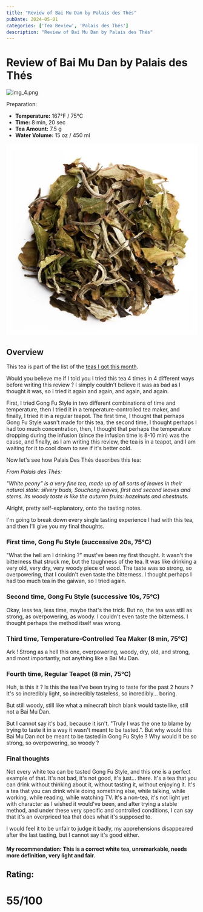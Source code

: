 ```yaml
---
title: "Review of Bai Mu Dan by Palais des Thés"
pubDate: 2024-05-01
categories: ['Tea Review', 'Palais des Thés']
description: "Review of Bai Mu Dan by Palais des Thés"
---
```


# Review of Bai Mu Dan by Palais des Thés

![img_4.png](img_4.png)

Preparation:

- **Temperature:** 167°F / 75°C
- **Time:** 8 min, 20 sec
- **Tea Amount:** 7.5 g
- **Water Volume:** 15 oz / 450 ml 

![img_3.png](img_3.png)

## Overview

This tea is part of the list of the [teas I got this month](https://skoomaden.me/posts/teas-arriving-in-may/).

Would you believe me if I told you I tried this tea 4 times in 4 different ways before writing this review ?
I simply couldn't believe it was as bad as I thought it was, so I tried it again and again, and again, and again.

First, I tried Gong Fu Style in two different combinations of time and temperature, then I tried it in a temperature-controlled tea maker, and finally, I tried it in a regular teapot.
The first time, I thought that perhaps Gong Fu Style wasn't made for this tea, the second time, I thought perhaps I had too much concentration, then, I thought that perhaps the temperature dropping during the infusion (since the infusion time is 8-10 min) was the cause, and finally, as I am writing this review, the tea is in a teapot, and I am waiting for it to cool down to see if it's better cold.

Now let's see how Palais Des Thés describes this tea:

*From Palais des Thés:*

*"White peony" is a very fine tea, made up of all sorts of leaves in their natural state: silvery buds, Souchong leaves, first and second leaves and stems.*
*Its woody taste is like the autumn fruits: hazelnuts and chestnuts.*

Alright, pretty self-explanatory, onto the tasting notes.

I'm going to break down every single tasting experience I had with this tea, and then I'll give you my final thoughts.

### First time, Gong Fu Style (successive 20s, 75°C)

"What the hell am I drinking ?" must've been my first thought. It wasn't the bitterness that struck me, but the toughness of the tea. It was like drinking a very old, very dry, very woody piece of wood. The taste was so strong, so overpowering, that I couldn't even taste the bitterness. I thought perhaps I had too much tea in the gaiwan, so I tried again.

### Second time, Gong Fu Style (successive 10s, 75°C)

Okay, less tea, less time, maybe that's the trick. But no, the tea was still as strong, as overpowering, as woody. I couldn't even taste the bitterness. I thought perhaps the method itself was wrong.

### Third time, Temperature-Controlled Tea Maker (8 min, 75°C)

Ark ! Strong as a hell this one, overpowering, woody, dry, old, and strong, and most importantly, not anything like a Bai Mu Dan.

### Fourth time, Regular Teapot (8 min, 75°C)

Huh, is this it ?
Is this the tea I've been trying to taste for the past 2 hours ?
It's so incredibly light, so incredibly tasteless, so incredibly... boring.

But still woody, still like what a minecraft birch blank would taste like, still not a Bai Mu Dan.

But I cannot say it's bad, because it isn't. "Truly I was the one to blame by trying to taste it in a way it wasn't meant to be tasted.".
But why would this Bai Mu Dan not be meant to be tasted in Gong Fu Style ? Why would it be so strong, so overpowering, so woody ?

### Final thoughts

Not every white tea can be tasted Gong Fu Style, and this one is a perfect example of that. It's not bad, it's not good, it's just... there. It's a tea that you can drink without thinking about it, without tasting it, without enjoying it. It's a tea that you can drink while doing something else, while talking, while working, while reading, while watching TV.
It's a non-tea, it's not light yet with character as I wished it would've been, and after trying a stable method, and under these very specific and controlled conditions, I can say that it's an overpriced tea that does what it's supposed to.

I would feel it to be unfair to judge it badly, my apprehensions disappeared after the last tasting, but I cannot say it's good either.

#### My recommendation: This is a correct white tea, unremarkable, needs more definition, very light and fair.

## Rating:
# 55/100